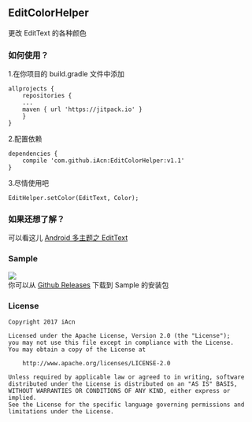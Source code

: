 ## EditColorHelper

更改 EditText 的各种颜色

### 如何使用？
1.在你项目的 build.gradle 文件中添加
```
allprojects {
    repositories {
    ...
    maven { url 'https://jitpack.io' }
    }
}
```
2.配置依赖
```
dependencies {
    compile 'com.github.iAcn:EditColorHelper:v1.1'
}
```
3.尽情使用吧
```
EditHelper.setColor(EditText, Color);
```

### 如果还想了解？
可以看这儿 [Android 多主题之 EditText](https://iacn.me/2017/02/14/modify-edittext-color)

### Sample
![](https://ooo.0o0.ooo/2017/02/12/58a045b784300.png)  
你可以从 [Github Releases](https://github.com/iAcn/EditColorHelper/releases) 下载到 Sample 的安装包

### License
```
Copyright 2017 iAcn

Licensed under the Apache License, Version 2.0 (the "License");
you may not use this file except in compliance with the License.
You may obtain a copy of the License at

    http://www.apache.org/licenses/LICENSE-2.0 

Unless required by applicable law or agreed to in writing, software
distributed under the License is distributed on an "AS IS" BASIS,
WITHOUT WARRANTIES OR CONDITIONS OF ANY KIND, either express or implied.
See the License for the specific language governing permissions and
limitations under the License.
```
